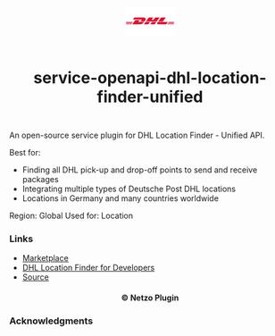 <div align="center">
  <a href="https://netzo.io" target="_blank" >
    <img height="50" src="https://raw.githubusercontent.com/netzoio/netzo/main/plugins/services/service-openapi-dhl-location-finder-unified/src/assets/icon.png" style="margin: 12px 0px" />
  </a>

  <h1 style="padding: 6px 0px 24px 0px">service-openapi-dhl-location-finder-unified</h1>
</div>

An open-source service plugin for DHL Location Finder - Unified API.

Best for:

- Finding all DHL pick-up and drop-off points to send and receive packages
- Integrating multiple types of Deutsche Post DHL locations
- Locations in Germany and many countries worldwide

Region: Global
Used for: Location

### Links

- [Marketplace](https://app.netzo.io/marketplace/service-openapi-dhl-location-finder-unified)
- [DHL Location Finder for Developers](https://developer.dhl.com/api-reference/location-finder#get-started-section/)
- [Source](https://developer.dhl.com/sites/default/files/2022-04/dpdhl-location-finder-1.6.2-swagger_3.yaml)

<div align="center">
  <h4>© Netzo Plugin</h4>
</div>

### Acknowledgments
